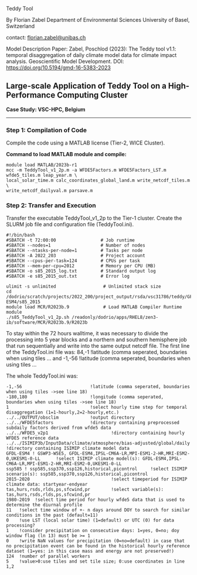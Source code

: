 Teddy Tool

By Florian Zabel
Department of Environmental Sciences
University of Basel, Switzerland

contact: florian.zabel@unibas.ch

Model Description Paper:
Zabel, Poschlod (2023): The Teddy tool v1.1: temporal disaggregation of daily climate model data for climate impact analysis. Geoscientific Model Development.
DOI: https://doi.org/10.5194/gmd-16-5383-2023

## Large-scale Application of Teddy Tool on a High-Performance Computing Cluster  
**Case Study: VSC-HPC, Belgium**

---

### **Step 1: Compilation of Code**  
Compile the code using a MATLAB license (Tier-2, WICE Cluster).  

**Command to load MATLAB module and compile:**
```
module load MATLAB/2023b-r1
mcc -m TeddyTool_v1_2p.m -a WFDE5Factors.m WFDE5Factors_LST.m wfde5_tiles.m leap_year.m \
local_solar_time.m calc_coordinates_global_land.m write_netcdf_tiles.m \
write_netcdf_dailyval.m parsave.m
```

### **Step 2: Transfer and Execution**  

Transfer the executable TeddyTool_v1_2p to the Tier-1 cluster.
Create the SLURM job file and configuration file (TeddyTool.ini).

```
#!/bin/bash
#SBATCH -t 72:00:00                 # Job runtime
#SBATCH --nodes=1                   # Number of nodes
#SBATCH --ntasks-per-node=1         # Tasks per node
#SBATCH -A 2022_203                 # Project account
#SBATCH --cpus-per-task=124         # CPUs per task
#SBATCH --mem-per-cpu=2012          # Memory per CPU (MB)
#SBATCH -o s85_2015_log.txt         # Standard output log
#SBATCH -e s85_2015_out.txt         # Error log

ulimit -s unlimited                  # Unlimited stack size
cd /dodrio/scratch/projects/2022_200/project_output/rsda/vsc31786/teddy/GFDL-ESM4/s85_2015
module load MCR/R2023b.9             # Load MATLAB Compiler Runtime module
./s85_TeddyTool_v1_2p.sh /readonly/dodrio/apps/RHEL8/zen3-ib/software/MCR/R2023b.9/R2023b
```
To stay within the 72 hours walltime, it was necessary to divide the processing into 5 year blocks and a northern and southern hemisphere job that run sequentially and write into the same output netcdf file.
The first line of the TeddyTool.ini file was:
84,-1   !latitude (comma seperated, boundaries when using tiles ...
and
-1,-56  !latitude (comma seperated, boundaries when using tiles ...

The whole TeddyTool.ini was:

```
-1,-56                          !latitude (comma seperated, boundaries when using tiles ->see line 18)
-180,180                        !longitude (comma seperated, boundaries when using tiles ->see line 18)
1                               !select hourly time step for temporal disaggregation (1=1-hourly,2=2-hourly,etc.)
../../OUTPUT/obsclim            !output directory
../../WFDE5factors              !directory containing preprocessed subdaily factors derived from wfde5 data
../../WFDE5_v2p1                        !directory containing hourly WFDE5 reference data
../../ISIMIP3b/InputData/climate/atmosphere/bias-adjusted/global/daily  !directory containing ISIMIP climate model data
GFDL-ESM4 ! GSWP3-W5E5, GFDL-ESM4,IPSL-CM6A-LR,MPI-ESM1-2-HR,MRI-ESM2-0,UKESM1-0-LL      !select ISIMIP climate model(s): GFDL-ESM4,IPSL-CM6A-LR,MPI-ESM1-2-HR,MRI-ESM2-0,UKESM1-0-LL
ssp585 ! ssp585,ssp370,ssp126,historical,picontrol     !select ISIMIP scenario(s): ssp585,ssp370,ssp126,historical,picontrol
2015-2020                               !select timeperiod for ISIMIP climate data: startyear-endyear
tas,hurs,rsds,rlds,ps,sfcwind,pr        !select variable(s): tas,hurs,rsds,rlds,ps,sfcwind,pr
1980-2019  !select time period for hourly wfde5 data that is used to determine the diurnal profile
11   !select time window of +- n days around DOY to search for similar conditions in the past (default=11)
0    !use LST (local solar time) (1=default) or UTC (0) for data processing?
1    !consider precipitation on consecutive days: 1=yes, 0=no; doy window flag (ln 13) must be >= 1
0    !write NaN values for precipitation (0=no=default) in case that no precipitation event can be found in the historical hourly reference dataset (1=yes: in this case mass and energy are not preserved!)
124  !number of parallel workers
5    !value>0:use tiles and set tile size; 0:use coordinates in line 1,2
```
